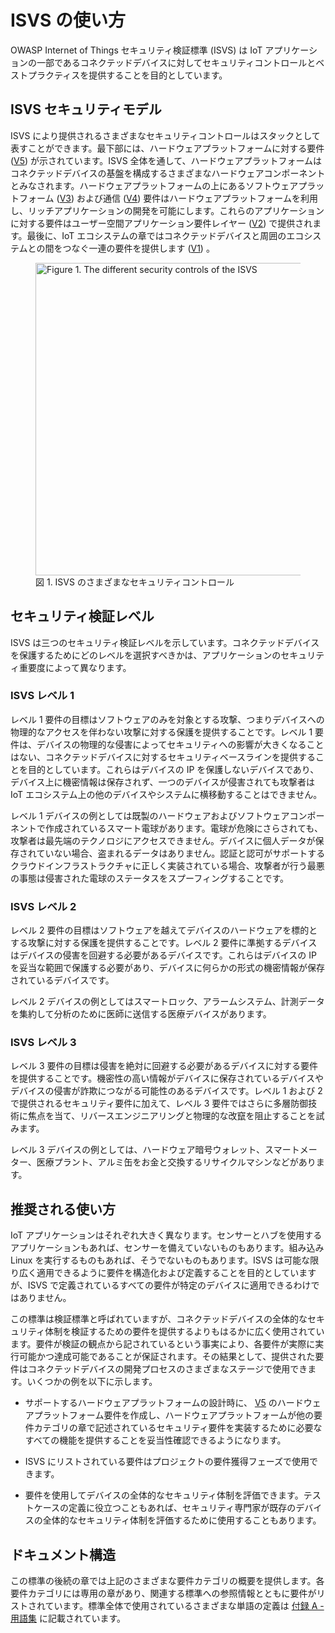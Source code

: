 # ISVS の使い方

OWASP Internet of Things セキュリティ検証標準 (ISVS) は IoT アプリケーションの一部であるコネクテッドデバイスに対してセキュリティコントロールとベストプラクティスを提供することを目的としています。

## ISVS セキュリティモデル

ISVS により提供されるさまざまなセキュリティコントロールはスタックとして表すことができます。最下部には、ハードウェアプラットフォームに対する要件 ([V5](V5-Hardware_Platform_Requirements.md)) が示されています。ISVS 全体を通して、ハードウェアプラットフォームはコネクテッドデバイスの基盤を構成するさまざまなハードウェアコンポーネントとみなされます。ハードウェアプラットフォームの上にあるソフトウェアプラットフォーム ([V3](V3-Software_Platform_Requirements.md)) および通信 ([V4](V4-Communication_Requirements.md)) 要件はハードウェアプラットフォームを利用し、リッチアプリケーションの開発を可能にします。これらのアプリケーションに対する要件はユーザー空間アプリケーション要件レイヤー ([V2](V2-User_Space_Application_Requirements.md)) で提供されます。最後に、IoT エコシステムの章ではコネクテッドデバイスと周囲のエコシステムとの間をつなぐ一連の要件を提供します ([V1](V1-IoT_Ecosystem_Requirements.md)) 。

<figure class="image">
<img src="https://github.com/OWASP/IoT-Security-Verification-Standard-ISVS/raw/dev/en/images/ISVS-Overview.png" height="500" alt="Figure 1. The different security controls of the ISVS" />
<figcaption>図 1. ISVS のさまざまなセキュリティコントロール</figcaption>
</figure>



## セキュリティ検証レベル
ISVS は三つのセキュリティ検証レベルを示しています。コネクテッドデバイスを保護するためにどのレベルを選択すべきかは、アプリケーションのセキュリティ重要度によって異なります。

### ISVS レベル 1
レベル 1 要件の目標はソフトウェアのみを対象とする攻撃、つまりデバイスへの物理的なアクセスを伴わない攻撃に対する保護を提供することです。レベル 1 要件は、デバイスの物理的な侵害によってセキュリティへの影響が大きくなることはない、コネクテッドデバイスに対するセキュリティベースラインを提供することを目的としています。これらはデバイスの IP を保護しないデバイスであり、デバイス上に機密情報は保存されず、一つのデバイスが侵害されても攻撃者は IoT エコシステム上の他のデバイスやシステムに横移動することはできません。

レベル 1 デバイスの例としては既製のハードウェアおよびソフトウェアコンポーネントで作成されているスマート電球があります。電球が危険にさらされても、攻撃者は最先端のテクノロジにアクセスできません。デバイスに個人データが保存されていない場合、盗まれるデータはありません。認証と認可がサポートするクラウドインフラストラクチャに正しく実装されている場合、攻撃者が行う最悪の事態は侵害された電球のステータスをスプーフィングすることです。

### ISVS レベル 2
レベル 2 要件の目標はソフトウェアを越えてデバイスのハードウェアを標的とする攻撃に対する保護を提供することです。レベル 2 要件に準拠するデバイスはデバイスの侵害を回避する必要があるデバイスです。これらはデバイスの IP を妥当な範囲で保護する必要があり、デバイスに何らかの形式の機密情報が保存されているデバイスです。

レベル 2 デバイスの例としてはスマートロック、アラームシステム、計測データを集約して分析のために医師に送信する医療デバイスがあります。

### ISVS レベル 3
レベル 3 要件の目標は侵害を絶対に回避する必要があるデバイスに対する要件を提供することです。機密性の高い情報がデバイスに保存されているデバイスやデバイスの侵害が詐欺につながる可能性のあるデバイスです。レベル 1 および 2 で提供されるセキュリティ要件に加えて、レベル 3 要件ではさらに多層防御技術に焦点を当て、リバースエンジニアリングと物理的な改竄を阻止することを試みます。

レベル 3 デバイスの例としては、ハードウェア暗号ウォレット、スマートメーター、医療プラント、アルミ缶をお金と交換するリサイクルマシンなどがあります。

## 推奨される使い方
IoT アプリケーションはそれぞれ大きく異なります。センサーとハブを使用するアプリケーションもあれば、センサーを備えていないものもあります。組み込み Linux を実行するものもあれば、そうでないものもあります。ISVS は可能な限り広く適用できるように要件を構造化および定義することを目的としていますが、ISVS で定義されているすべての要件が特定のデバイスに適用できるわけではありません。

この標準は検証標準と呼ばれていますが、コネクテッドデバイスの全体的なセキュリティ体制を検証するための要件を提供するよりもはるかに広く使用されています。要件が検証の観点から記されているという事実により、各要件が実際に実行可能かつ達成可能であることが保証されます。その結果として、提供された要件はコネクテッドデバイスの開発プロセスのさまざまなステージで使用できます。いくつかの例を以下に示します。

- サポートするハードウェアプラットフォームの設計時に、 [V5](V5-Hardware_Platform_Requirements.md) のハードウェアプラットフォーム要件を作成し、ハードウェアプラットフォームが他の要件カテゴリの章で記述されているセキュリティ要件を実装するために必要なすべての機能を提供することを妥当性確認できるようになります。

- ISVS にリストされている要件はプロジェクトの要件獲得フェーズで使用できます。

- 要件を使用してデバイスの全体的なセキュリティ体制を評価できます。テストケースの定義に役立つこともあれば、セキュリティ専門家が既存のデバイスの全体的なセキュリティ体制を評価するために使用することもあります。


## ドキュメント構造
この標準の後続の章では上記のさまざまな要件カテゴリの概要を提供します。各要件カテゴリには専用の章があり、関連する標準への参照情報とともに要件がリストされています。標準全体で使用されているさまざまな単語の定義は [付録 A - 用語集](Appendix_A-Glossary.md) に記載されています。
